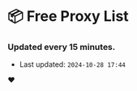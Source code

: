 # :package: Free Proxy List
### Updated every 15 minutes.

- Last updated: `2024-10-28 17:44`

:heart:
